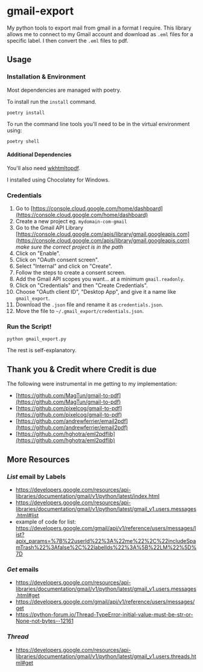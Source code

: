# gmail-export

My python tools to export mail from gmail in a format I require.
This library allows me to connect to my Gmail account and download as `.eml` files for a specific label. I then convert the `.eml` files to pdf.

## Usage

### Installation & Environment

Most dependencies are managed with poetry. 

To install run the `install` command.

```
poetry install
```

To run the command line tools you'll need to be in the virtual environment using:

```
poetry shell
```

#### Additional Dependencies

You'll also need [wkhtmltopdf](http://wkhtmltopdf.org/).

I installed using Chocolatey for Windows.


### Credentials

1. Go to [https://console.cloud.google.com/home/dashboard](https://console.cloud.google.com/home/dashboard)
2. Create a new project eg. `mydomain-com-gmail`
3. Go to the Gmail API Library [https://console.cloud.google.com/apis/library/gmail.googleapis.com](https://console.cloud.google.com/apis/library/gmail.googleapis.com)
   *make sure the correct project is in the path*
4. Click on "Enable".
5. Click on "OAuth consent screen".
6. Select "Internal" and click on "Create".
7. Follow the steps to create a consent screen.
8. Add the Gmail API scopes you want... at a minimum `gmail.readonly`.
9. Click on "Credentials" and then "Create Credentials".
10. Choose "OAuth client ID", "Desktop App", and give it a name like `gmail_export`.
11. Download the `.json` file and rename it as `credentials.json`.
12. Move the file to `~/.gmail_export/credentials.json`.

### Run the Script!

```
python gmail_export.py
```

The rest is self-explanatory.


## Thank you & Credit where Credit is due

The following were instrumental in me getting to my implementation:

* [https://github.com/MagTun/gmail-to-pdf](https://github.com/MagTun/gmail-to-pdf)
* [https://github.com/pixelcog/gmail-to-pdf](https://github.com/pixelcog/gmail-to-pdf)
* [https://github.com/andrewferrier/email2pdf](https://github.com/andrewferrier/email2pdf)
* [https://github.com/hghotra/eml2pdflib](https://github.com/hghotra/eml2pdflib)



## More Resources

### *List* email by Labels
* https://developers.google.com/resources/api-libraries/documentation/gmail/v1/python/latest/index.html 
* https://developers.google.com/resources/api-libraries/documentation/gmail/v1/python/latest/gmail_v1.users.messages.html#list
* example of code for list: https://developers.google.com/gmail/api/v1/reference/users/messages/list?apix_params=%7B%22userId%22%3A%22me%22%2C%22includeSpamTrash%22%3Afalse%2C%22labelIds%22%3A%5B%22LM%22%5D%7D

### *Get* emails

* https://developers.google.com/resources/api-libraries/documentation/gmail/v1/python/latest/gmail_v1.users.messages.html#get
* https://developers.google.com/gmail/api/v1/reference/users/messages/get 
* https://python-forum.io/Thread-TypeError-initial-value-must-be-str-or-None-not-bytes--12161

### *Thread*

* https://developers.google.com/resources/api-libraries/documentation/gmail/v1/python/latest/gmail_v1.users.threads.html#get
